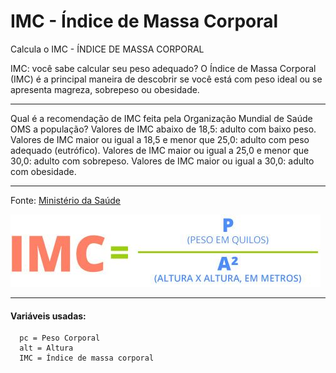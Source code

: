 # IMC - Índice de Massa Corporal

Calcula o IMC - ÍNDICE DE MASSA CORPORAL


IMC: você sabe calcular seu peso adequado?
O Índice de Massa Corporal (IMC) é a principal maneira de
descobrir se você está com peso ideal ou se apresenta magreza,
sobrepeso ou obesidade.
<hr>
Qual é a recomendação de IMC feita pela Organização Mundial de Saúde OMS a população?
Valores de IMC abaixo de 18,5: adulto com baixo peso. Valores de IMC maior ou igual a 18,5 e menor que 25,0: adulto com peso adequado (eutrófico). Valores de IMC maior ou igual a 25,0 e menor que 30,0: adulto com sobrepeso. Valores de IMC maior ou igual a 30,0: adulto com obesidade.

<hr>

Fonte:
<a href="https://www.gov.br/saude/pt-br/assuntos/saude-brasil/eu-quero-ter-peso-saudavel/noticias/2017/imc-voce-sabe-calcular-seu-peso-adequado" target="_blank">Ministério da Saúde</a>


![IMC](./img/imc-formula.jpg)

<hr>

#### Variáveis usadas:

      pc = Peso Corporal
      alt = Altura
      IMC = Índice de massa corporal
